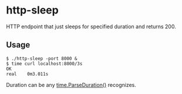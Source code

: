 # http-sleep

HTTP endpoint that just sleeps for specified duration and returns 200.


## Usage

```
$ ./http-sleep -port 8000 &
$ time curl localhost:8000/3s
OK
real	0m3.011s
```

Duration can be any [time.ParseDuration()](https://pkg.go.dev/time#ParseDuration) recognizes.
